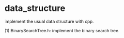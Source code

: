data_structure
==============
implement the usual data structure with cpp. 

(1) BinarySearchTree.h: implement the binary search tree. 
